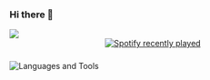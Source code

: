 
### Hi there 👋

<picture>
  <source
    srcset="https://github-readme-stats.vercel.app/api?username=JustnotJinx&show_icons=true&theme=dark"
    media="(prefers-color-scheme: dark)"
  />
  <source
    srcset="https://github-readme-stats.vercel.app/api?username=JustnotJinx&show_icons=true"
    media="(prefers-color-scheme: light), (prefers-color-scheme: no-preference)"
  />
  <img src="https://github-readme-stats.vercel.app/api?username=JustnotJinx&show_icons=true" />
</picture>

<div align="center">
  <a href="https://open.spotify.com/user/	21szlljfo5eykqqaeafehgomi">
    <img src="https://spotify-recently-played-readme.vercel.app/api?count=5" alt="Spotify recently played"  />
  </a>
</div>

###


![Languages and Tools](https://skillicons.dev/icons?i=php,html,css,js,nodejs,lua,git,github,vscode,discord,docker)

